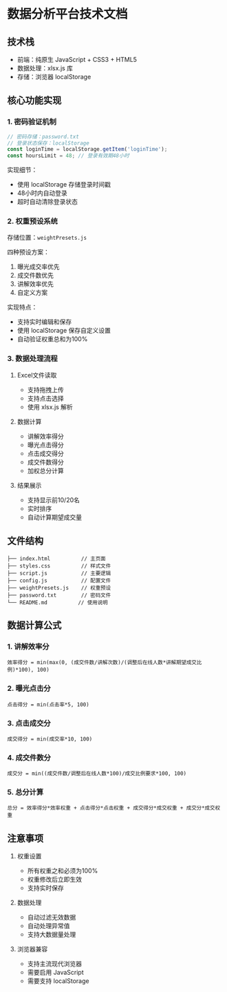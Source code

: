 # 数据分析平台技术文档

## 技术栈
- 前端：纯原生 JavaScript + CSS3 + HTML5
- 数据处理：xlsx.js 库
- 存储：浏览器 localStorage

## 核心功能实现

### 1. 密码验证机制
```javascript
// 密码存储：password.txt
// 登录状态保存：localStorage
const loginTime = localStorage.getItem('loginTime');
const hoursLimit = 48; // 登录有效期48小时
```

实现细节：
- 使用 localStorage 存储登录时间戳
- 48小时内自动登录
- 超时自动清除登录状态

### 2. 权重预设系统
存储位置：`weightPresets.js`

四种预设方案：
1. 曝光成交率优先
2. 成交件数优先
3. 讲解效率优先
4. 自定义方案

实现特点：
- 支持实时编辑和保存
- 使用 localStorage 保存自定义设置
- 自动验证权重总和为100%

### 3. 数据处理流程
1. Excel文件读取
   - 支持拖拽上传
   - 支持点击选择
   - 使用 xlsx.js 解析

2. 数据计算
   - 讲解效率得分
   - 曝光点击得分
   - 点击成交得分
   - 成交件数得分
   - 加权总分计算

3. 结果展示
   - 支持显示前10/20名
   - 实时排序
   - 自动计算期望成交量

## 文件结构
```
├── index.html          // 主页面
├── styles.css          // 样式文件
├── script.js           // 主要逻辑
├── config.js           // 配置文件
├── weightPresets.js    // 权重预设
├── password.txt        // 密码文件
└── README.md          // 使用说明
```

## 数据计算公式

### 1. 讲解效率分
```
效率得分 = min(max(0, (成交件数/讲解次数)/(调整后在线人数*讲解期望成交比例)*100), 100)
```

### 2. 曝光点击分
```
点击得分 = min(点击率*5, 100)
```

### 3. 点击成交分
```
成交得分 = min(成交率*10, 100)
```

### 4. 成交件数分
```
成交分 = min((成交件数/调整后在线人数*100)/成交比例要求*100, 100)
```

### 5. 总分计算
```
总分 = 效率得分*效率权重 + 点击得分*点击权重 + 成交得分*成交权重 + 成交分*成交权重
```

## 注意事项
1. 权重设置
   - 所有权重之和必须为100%
   - 权重修改后立即生效
   - 支持实时保存

2. 数据处理
   - 自动过滤无效数据
   - 自动处理异常值
   - 支持大数据量处理

3. 浏览器兼容
   - 支持主流现代浏览器
   - 需要启用 JavaScript
   - 需要支持 localStorage 